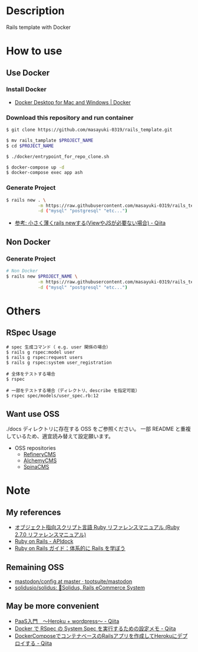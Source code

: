 # Description
Rails template with Docker

# How to use
## Use Docker
### Install Docker
- [Docker Desktop for Mac and Windows \| Docker](https://www.docker.com/products/docker-desktop)

### Download this repository and run container
```bash
$ git clone https://github.com/masayuki-0319/rails_template.git

$ mv rails_tamplate $PROJECT_NAME
$ cd $PROJECT_NAME

$ ./docker/entrypoint_for_repo_clone.sh

$ docker-compose up -d
$ docker-compose exec app ash
```

### Generate Project

```bash
$ rails new . \
            -m https://raw.githubusercontent.com/masayuki-0319/rails_template/master/rails_template.rb \
            -d ("mysql" "postgresql" "etc...")
```

- [参考: 小さく薄くrails newする\(ViewやJSが必要ない場合\) \- Qiita](https://qiita.com/shifumin/items/f4f4ea68d9963dbe9ca2)

## Non Docker
### Generate Project

```bash
# Non Docker
$ rails new $PROJECT_NAME \
            -m https://raw.githubusercontent.com/masayuki-0319/rails_template/master/rails_template.rb \
            -d ("mysql" "postgresql" "etc...")
```


# Others
## RSpec Usage
```bash:bash
# spec 生成コマンド（ e.g. user 関係の場合）
$ rails g rspec:model user
$ rails g rspec:request users
$ rails g rspec:system user_registration
```

```bash:bash
# 全体をテストする場合
$ rspec

# 一部をテストする場合（ディレクトリ、describe を指定可能）
$ rspec spec/models/user_spec.rb:12
```

## Want use OSS
./docs ディレクトリに存在する OSS をご参照ください。
一部 README と重複しているため、適宜読み替えて設定願います。

- OSS repositories
  - [RefineryCMS](https://github.com/refinery/refinerycms)
  - [AlchemyCMS](https://github.com/AlchemyCMS/alchemy_cms)
  - [SpinaCMS](https://github.com/SpinaCMS/Spina)

# Note
## My references
- [オブジェクト指向スクリプト言語 Ruby リファレンスマニュアル \(Ruby 2\.7\.0 リファレンスマニュアル\)](https://docs.ruby-lang.org/ja/latest/doc/index.html)
- [Ruby on Rails \- APIdock](https://apidock.com/rails)
- [Ruby on Rails ガイド：体系的に Rails を学ぼう](https://railsguides.jp/)
## Remaining OSS
- [mastodon/config at master · tootsuite/mastodon](https://github.com/tootsuite/mastodon/tree/master/config)
- [solidusio/solidus: 🛒Solidus, Rails eCommerce System](https://github.com/solidusio/solidus)
## May be more convenient
- [PaaS入門　〜Heroku \+ wordpress〜 \- Qiita](https://qiita.com/fukazawashun/items/a8a9698d5cf781f87812)
- [Docker で RSpec の System Spec を実行するための設定メモ \- Qiita](https://qiita.com/suketa/items/d783ac61c2a3e4c16ad4)
- [DockerComposeでコンテナベースのRailsアプリを作成してHerokuにデプロイする \- Qiita](https://qiita.com/akirakudo/items/16a01271b0a39316e439#heroku%E3%81%B8%E3%83%87%E3%83%97%E3%83%AD%E3%82%A4%E3%81%99%E3%82%8B)
